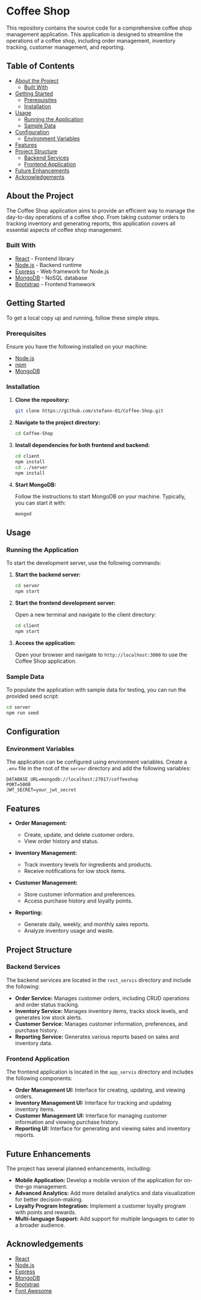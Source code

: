 # Coffee Shop

This repository contains the source code for a comprehensive coffee shop management application. This application is designed to streamline the operations of a coffee shop, including order management, inventory tracking, customer management, and reporting.

## Table of Contents

- [About the Project](#about-the-project)
  - [Built With](#built-with)
- [Getting Started](#getting-started)
  - [Prerequisites](#prerequisites)
  - [Installation](#installation)
- [Usage](#usage)
  - [Running the Application](#running-the-application)
  - [Sample Data](#sample-data)
- [Configuration](#configuration)
  - [Environment Variables](#environment-variables)
- [Features](#features)
- [Project Structure](#project-structure)
  - [Backend Services](#backend-services)
  - [Frontend Application](#frontend-application)
- [Future Enhancements](#future-enhancements)
- [Acknowledgements](#acknowledgements)

## About the Project

The Coffee Shop application aims to provide an efficient way to manage the day-to-day operations of a coffee shop. From taking customer orders to tracking inventory and generating reports, this application covers all essential aspects of coffee shop management.

### Built With

- [React](https://reactjs.org/) - Frontend library
- [Node.js](https://nodejs.org/) - Backend runtime
- [Express](https://expressjs.com/) - Web framework for Node.js
- [MongoDB](https://www.mongodb.com/) - NoSQL database
- [Bootstrap](https://getbootstrap.com/) - Frontend framework

## Getting Started

To get a local copy up and running, follow these simple steps.

### Prerequisites

Ensure you have the following installed on your machine:
- [Node.js](https://nodejs.org/en/download/)
- [npm](https://www.npmjs.com/get-npm)
- [MongoDB](https://www.mongodb.com/try/download/community)

### Installation

1. **Clone the repository:**

   ```sh
   git clone https://github.com/stefann-01/Coffee-Shop.git
   ```

2. **Navigate to the project directory:**

   ```sh
   cd Coffee-Shop
   ```

3. **Install dependencies for both frontend and backend:**

   ```sh
   cd client
   npm install
   cd ../server
   npm install
   ```

4. **Start MongoDB:**

   Follow the instructions to start MongoDB on your machine. Typically, you can start it with:

   ```sh
   mongod
   ```

## Usage

### Running the Application

To start the development server, use the following commands:

1. **Start the backend server:**

   ```sh
   cd server
   npm start
   ```

2. **Start the frontend development server:**

   Open a new terminal and navigate to the client directory:

   ```sh
   cd client
   npm start
   ```

3. **Access the application:**

   Open your browser and navigate to `http://localhost:3000` to use the Coffee Shop application.

### Sample Data

To populate the application with sample data for testing, you can run the provided seed script:

```sh
cd server
npm run seed
```

## Configuration

### Environment Variables

The application can be configured using environment variables. Create a `.env` file in the root of the `server` directory and add the following variables:

```
DATABASE_URL=mongodb://localhost:27017/coffeeshop
PORT=5000
JWT_SECRET=your_jwt_secret
```

## Features

- **Order Management:** 
  - Create, update, and delete customer orders.
  - View order history and status.
  
- **Inventory Management:** 
  - Track inventory levels for ingredients and products.
  - Receive notifications for low stock items.
  
- **Customer Management:** 
  - Store customer information and preferences.
  - Access purchase history and loyalty points.
  
- **Reporting:** 
  - Generate daily, weekly, and monthly sales reports.
  - Analyze inventory usage and waste.

## Project Structure

### Backend Services

The backend services are located in the `rest_servis` directory and include the following:

- **Order Service:** Manages customer orders, including CRUD operations and order status tracking.
- **Inventory Service:** Manages inventory items, tracks stock levels, and generates low stock alerts.
- **Customer Service:** Manages customer information, preferences, and purchase history.
- **Reporting Service:** Generates various reports based on sales and inventory data.

### Frontend Application

The frontend application is located in the `app_servis` directory and includes the following components:

- **Order Management UI:** Interface for creating, updating, and viewing orders.
- **Inventory Management UI:** Interface for tracking and updating inventory items.
- **Customer Management UI:** Interface for managing customer information and viewing purchase history.
- **Reporting UI:** Interface for generating and viewing sales and inventory reports.

## Future Enhancements

The project has several planned enhancements, including:

- **Mobile Application:** Develop a mobile version of the application for on-the-go management.
- **Advanced Analytics:** Add more detailed analytics and data visualization for better decision-making.
- **Loyalty Program Integration:** Implement a customer loyalty program with points and rewards.
- **Multi-language Support:** Add support for multiple languages to cater to a broader audience.

## Acknowledgements

- [React](https://reactjs.org/)
- [Node.js](https://nodejs.org/)
- [Express](https://expressjs.com/)
- [MongoDB](https://www.mongodb.com/)
- [Bootstrap](https://getbootstrap.com/)
- [Font Awesome](https://fontawesome.com/)
